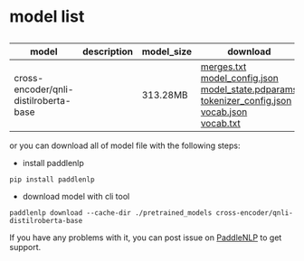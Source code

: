 #  model list

##  

| model  | description | model_size  | download         |
| --- | --- | --- | --- |
|cross-encoder/qnli-distilroberta-base|  | 313.28MB | [merges.txt](https://bj.bcebos.com/paddlenlp/models/community/cross-encoder/qnli-distilroberta-base/merges.txt)<br>[model_config.json](https://bj.bcebos.com/paddlenlp/models/community/cross-encoder/qnli-distilroberta-base/model_config.json)<br>[model_state.pdparams](https://bj.bcebos.com/paddlenlp/models/community/cross-encoder/qnli-distilroberta-base/model_state.pdparams)<br>[tokenizer_config.json](https://bj.bcebos.com/paddlenlp/models/community/cross-encoder/qnli-distilroberta-base/tokenizer_config.json)<br>[vocab.json](https://bj.bcebos.com/paddlenlp/models/community/cross-encoder/qnli-distilroberta-base/vocab.json)<br>[vocab.txt](https://bj.bcebos.com/paddlenlp/models/community/cross-encoder/qnli-distilroberta-base/vocab.txt) |

or you can download all of model file with the following steps:

* install paddlenlp

```shell
pip install paddlenlp
```

* download model with cli tool

```shell
paddlenlp download --cache-dir ./pretrained_models cross-encoder/qnli-distilroberta-base
```

If you have any problems with it, you can post issue on [PaddleNLP](https://github.com/PaddlePaddle/PaddleNLP) to get support.
